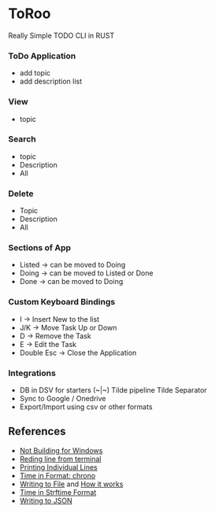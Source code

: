 # ToRoo
Really Simple TODO CLI in RUST

### ToDo Application
- add topic
- add description list

### View
- topic

### Search
- topic 
- Description
- All

### Delete
- Topic
- Description
- All

### Sections of App
- Listed -> can be moved to Doing
- Doing -> can be moved to Listed or Done
- Done  -> can be moved to Doing 

### Custom Keyboard Bindings
- I -> Insert New to the list
- J/K -> Move Task Up or Down
- D -> Remove the Task
- E -> Edit the Task
- Double Esc -> Close the Application

### Integrations
- DB in DSV for starters (~|~) Tilde pipeline Tilde Separator
- Sync to Google / Onedrive
- Export/Import using csv or other formats

## References
- [Not Building for Windows](https://stackoverflow.com/questions/55603111/unable-to-compile-rust-hello-world-on-windows-linker-link-exe-not-found)
- [Reding line from terminal](https://www.tutorialspoint.com/rust/rust_input_output.htm)
- [Printing Individual Lines]()
- [Time in Format: chrono](https://docs.rs/chrono/latest/chrono/#formatting-and-parsing)
- [Writing to File](https://www.includehelp.com/rust/append-data-into-an-existing-file.aspx) and [How it works](https://web.mit.edu/rust-lang_v1.25/arch/amd64_ubuntu1404/share/doc/rust/html/std/fs/struct.OpenOptions.html)
- [Time in Strftime Format](https://docs.rs/chrono/latest/chrono/format/strftime/)
- [Writing to JSON](https://www.youtube.com/watch?v=cyVLw_7Vhb8)
